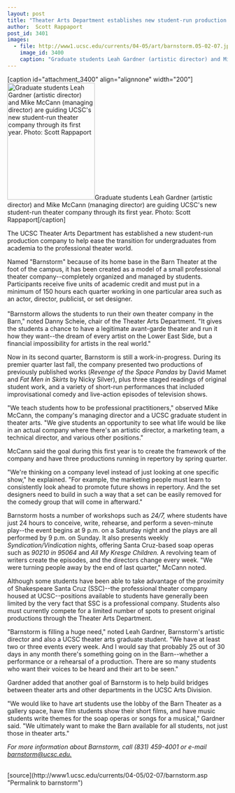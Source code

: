 ```yaml
---
layout: post
title: "Theater Arts Department establishes new student-run production company"
author:  Scott Rappaport
post_id: 3401
images:
  - file: http://www1.ucsc.edu/currents/04-05/art/barnstorm.05-02-07.jpg
    image_id: 3400
    caption: "Graduate students Leah Gardner (artistic director) and Mike McCann (managing director) are guiding UCSC's new student-run theater company through its first year. Photo: Scott Rappaport"
---
```


[caption id="attachment_3400" align="alignnone" width="200"]<a href="http://localhost/mysite/wp-content/uploads/2005/02/barnstorm.05-02-07.jpg"><img class="size-full wp-image-3400" src="http://localhost/mysite/wp-content/uploads/2005/02/barnstorm.05-02-07.jpg" alt="Graduate students Leah Gardner (artistic director) and Mike McCann (managing director) are guiding UCSC's new student-run theater company through its first year. Photo: Scott Rappaport" width="200" height="267" /></a>Graduate students Leah Gardner (artistic director) and Mike McCann (managing director) are guiding UCSC's new student-run theater company through its first year. Photo: Scott Rappaport[/caption]
<a name="content" id="content"></a>
<p>
  The UCSC Theater Arts Department has established a new student-run production company to help ease the transition for undergraduates from academia to the professional theater world.
</p>
<p>
  Named "Barnstorm" because of its home base in the Barn Theater at the foot of the campus, it has been created as a model of a small professional theater company--completely organized and managed by students. Participants receive five units of academic credit and must put in a minimum of 150 hours each quarter working in one particular area such as an actor, director, publicist, or set designer.<br>
  <br>
  "Barnstorm allows the students to run their own theater company in the Barn," noted Danny Scheie, chair of the Theater Arts Department. "It gives the students a chance to have a legitimate avant-garde theater and run it how they want--the dream of every artist on the Lower East Side, but a financial impossibility for artists in the real world."<br>
</p>
<p>
  Now in its second quarter, Barnstorm is still a work-in-progress. During its premier quarter last fall, the company presented two productions of previously published works (<i>Revenge of the Space Pandas</i> by David Mamet and <i>Fat Men in Skirts</i> by Nicky Silver), plus three staged readings of original student work, and a variety of short-run performances that included improvisational comedy and live-action episodes of television shows.<br>
</p>
<p>
  "We teach students how to be professional practitioners," observed Mike McCann, the company's managing director and a UCSC graduate student in theater arts. "We give students an opportunity to see what life would be like in an actual company where there's an artistic director, a marketing team, a technical director, and various other positions."
</p>
<p>
  McCann said the goal during this first year is to create the framework of the company and have three productions running in repertory by spring quarter.<br>
</p>
<p>
  "We're thinking on a company level instead of just looking at one specific show," he explained. "For example, the marketing people must learn to consistently look ahead to promote future shows in repertory. And the set designers need to build in such a way that a set can be easily removed for the comedy group that will come in afterward."<br>
</p>
<p>
  Barnstorm hosts a number of workshops such as <i>24/7,</i> where students have just 24 hours to conceive, write, rehearse, and perform a seven-minute play--the event begins at 9 p.m. on a Saturday night and the plays are all performed by 9 p.m. on Sunday. It also presents weekly <i>Syndication/Vindication</i> nights, offering Santa Cruz-based soap operas such as <i>90210 in 95064</i> and <i>All My Kresge Children.</i> A revolving team of writers create the episodes, and the directors change every week. "We were turning people away by the end of last quarter," McCann noted.<br>
</p>
<p>
  Although some students have been able to take advantage of the proximity of Shakespeare Santa Cruz (SSC)--the professional theater company housed at UCSC--positions available to students have generally been limited by the very fact that SSC is a professional company. Students also must currently compete for a limited number of spots to present original productions through the Theater Arts Department.<br>
</p>
<p>
  "Barnstorm is filling a huge need," noted Leah Gardner, Barnstorm's artistic director and also a UCSC theater arts graduate student. "We have at least two or three events every week. And I would say that probably 25 out of 30 days in any month there's something going on in the Barn--whether a performance or a rehearsal of a production. There are so many students who want their voices to be heard and their art to be seen."<br>
</p>
<p>
  Gardner added that another goal of Barnstorm is to help build bridges between theater arts and other departments in the UCSC Arts Division.
</p>
<p>
  "We would like to have art students use the lobby of the Barn Theater as a gallery space, have film students show their short films, and have music students write themes for the soap operas or songs for a musical," Gardner said. "We ultimately want to make the Barn available for all students, not just those in theater arts."<br>
</p>
<p>
  <i>For more information about Barnstorm, call (831) 459-4001 or e-mail <a href="mailto:barnstorm@ucsc.edu">barnstorm@ucsc.edu.</a></i><br>
  <br>
</p>
[source](http://www1.ucsc.edu/currents/04-05/02-07/barnstorm.asp "Permalink to barnstorm")

